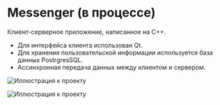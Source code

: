 # Messenger (в процессе)
Клиент-серверное приложение, написанное на С++.

  - Для интерфейса клиента использован Qt.
  - Для хранения пользовательской информации используется база данных PostrgresSQL. 
  - Ассинхронная передача данных между клиентом и сервером.



![Иллюстрация к проекту](https://github.com/SofiHaku/Messenger/Asserts/img1)

![Иллюстрация к проекту](https://github.com/SofiHaku/Messenger/Asserts/img2)


